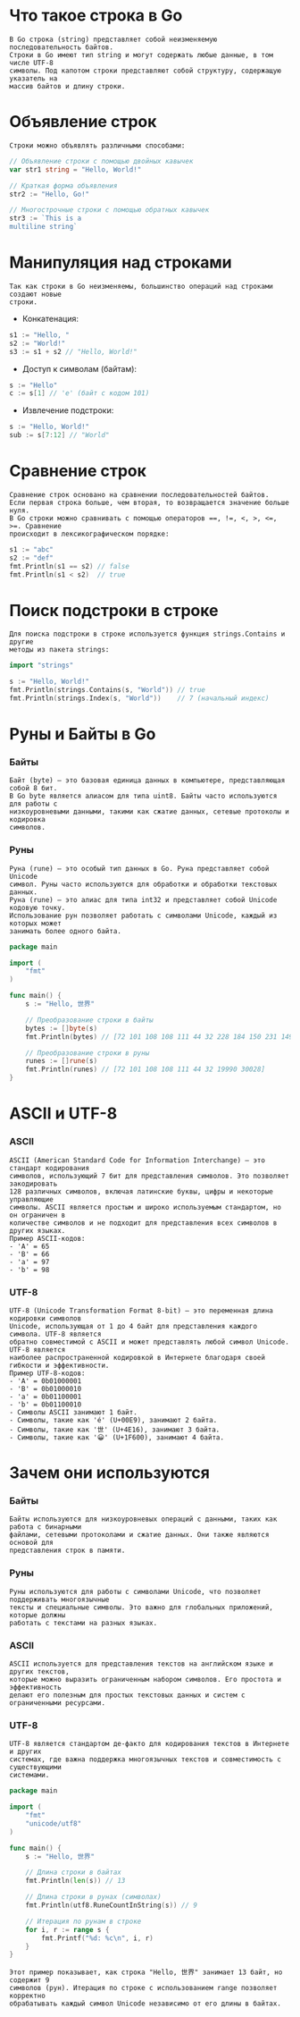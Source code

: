 # Что такое строка в Go
    В Go строка (string) представляет собой неизменяемую последовательность байтов.
    Строки в Go имеют тип string и могут содержать любые данные, в том числе UTF-8
    символы. Под капотом строки представляют собой структуру, содержащую указатель на
    массив байтов и длину строки.

# Объявление строк
    Строки можно объявлять различными способами:

```go
// Объявление строки с помощью двойных кавычек
var str1 string = "Hello, World!"

// Краткая форма объявления
str2 := "Hello, Go!"

// Многострочные строки с помощью обратных кавычек
str3 := `This is a 
multiline string`
```

# Манипуляция над строками
    Так как строки в Go неизменяемы, большинство операций над строками создают новые
    строки.
- Конкатенация:
```go
s1 := "Hello, "
s2 := "World!"
s3 := s1 + s2 // "Hello, World!"
```

- Доступ к символам (байтам):
```go
s := "Hello"
c := s[1] // 'e' (байт с кодом 101)
```

- Извлечение подстроки:
```go
s := "Hello, World!"
sub := s[7:12] // "World"
```

# Сравнение строк
    Сравнение строк основано на сравнении последовательностей байтов.
    Если первая строка больше, чем вторая, то возвращается значение больше нуля.
    В Go строки можно сравнивать с помощью операторов ==, !=, <, >, <=, >=. Сравнение 
    происходит в лексикографическом порядке:

```go
s1 := "abc"
s2 := "def"
fmt.Println(s1 == s2) // false
fmt.Println(s1 < s2)  // true
```

# Поиск подстроки в строке
    Для поиска подстроки в строке используется функция strings.Contains и другие
    методы из пакета strings:
```go
import "strings"

s := "Hello, World!"
fmt.Println(strings.Contains(s, "World")) // true
fmt.Println(strings.Index(s, "World"))    // 7 (начальный индекс)
```

# Руны и Байты в Go
### Байты
    Байт (byte) – это базовая единица данных в компьютере, представляющая собой 8 бит.
    В Go byte является алиасом для типа uint8. Байты часто используются для работы с
    низкоуровневыми данными, такими как сжатие данных, сетевые протоколы и кодировка 
    символов.
### Руны
    Руна (rune) – это особый тип данных в Go. Руна представляет собой Unicode
    символ. Руны часто используются для обработки и обработки текстовых данных.
    Руна (rune) – это алиас для типа int32 и представляет собой Unicode кодовую точку.
    Использование рун позволяет работать с символами Unicode, каждый из которых может
    занимать более одного байта.

```go
package main

import (
    "fmt"
)

func main() {
    s := "Hello, 世界"

    // Преобразование строки в байты
    bytes := []byte(s)
    fmt.Println(bytes) // [72 101 108 108 111 44 32 228 184 150 231 149 140]

    // Преобразование строки в руны
    runes := []rune(s)
    fmt.Println(runes) // [72 101 108 108 111 44 32 19990 30028]
}
```

# ASCII и UTF-8
### ASCII
    ASCII (American Standard Code for Information Interchange) – это стандарт кодирования
    символов, использующий 7 бит для представления символов. Это позволяет закодировать
    128 различных символов, включая латинские буквы, цифры и некоторые управляющие
    символы. ASCII является простым и широко используемым стандартом, но он ограничен в
    количестве символов и не подходит для представления всех символов в других языках.
    Пример ASCII-кодов:
    - 'A' = 65
    - 'B' = 66
    - 'a' = 97
    - 'b' = 98 

### UTF-8
    UTF-8 (Unicode Transformation Format 8-bit) – это переменная длина кодировки символов
    Unicode, использующая от 1 до 4 байт для представления каждого символа. UTF-8 является
    обратно совместимой с ASCII и может представлять любой символ Unicode. UTF-8 является
    наиболее распространенной кодировкой в Интернете благодаря своей гибкости и эффективности.
    Пример UTF-8-кодов:
    - 'A' = 0b01000001
    - 'B' = 0b01000010
    - 'a' = 0b01100001
    - 'b' = 0b01100010
    - Символы ASCII занимают 1 байт.
    - Символы, такие как 'é' (U+00E9), занимают 2 байта.
    - Символы, такие как '世' (U+4E16), занимают 3 байта.
    - Символы, такие как '😀' (U+1F600), занимают 4 байта.

# Зачем они используются
### Байты
    Байты используются для низкоуровневых операций с данными, таких как работа с бинарными 
    файлами, сетевыми протоколами и сжатие данных. Они также являются основой для 
    представления строк в памяти.
### Руны
    Руны используются для работы с символами Unicode, что позволяет поддерживать многоязычные 
    тексты и специальные символы. Это важно для глобальных приложений, которые должны 
    работать с текстами на разных языках.
### ASCII
    ASCII используется для представления текстов на английском языке и других текстов, 
    которые можно выразить ограниченным набором символов. Его простота и эффективность 
    делают его полезным для простых текстовых данных и систем с ограниченными ресурсами.
### UTF-8
    UTF-8 является стандартом де-факто для кодирования текстов в Интернете и других 
    системах, где важна поддержка многоязычных текстов и совместимость с существующими
    системами.

```go
package main

import (
    "fmt"
    "unicode/utf8"
)

func main() {
    s := "Hello, 世界"

    // Длина строки в байтах
    fmt.Println(len(s)) // 13

    // Длина строки в рунах (символах)
    fmt.Println(utf8.RuneCountInString(s)) // 9

    // Итерация по рунам в строке
    for i, r := range s {
        fmt.Printf("%d: %c\n", i, r)
    }
}
```

    Этот пример показывает, как строка "Hello, 世界" занимает 13 байт, но содержит 9
    символов (рун). Итерация по строке с использованием range позволяет корректно
    обрабатывать каждый символ Unicode независимо от его длины в байтах.

